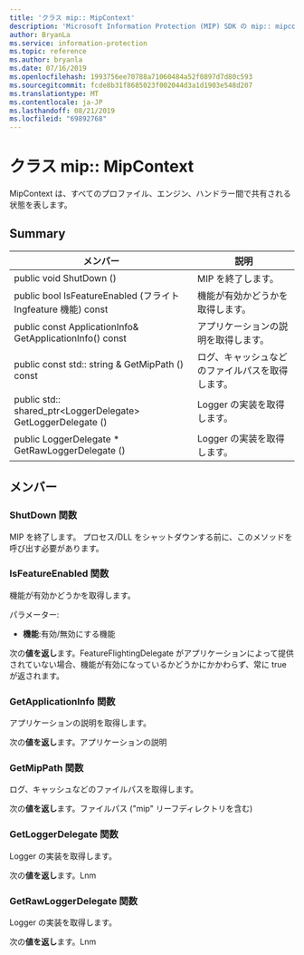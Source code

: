 ```yaml
---
title: 'クラス mip:: MipContext'
description: 'Microsoft Information Protection (MIP) SDK の mip:: mipcontext クラスについて説明します。'
author: BryanLa
ms.service: information-protection
ms.topic: reference
ms.author: bryanla
ms.date: 07/16/2019
ms.openlocfilehash: 1993756ee70788a71060484a52f0897d7d80c593
ms.sourcegitcommit: fcde8b31f8685023f002044d3a1d1903e548d207
ms.translationtype: MT
ms.contentlocale: ja-JP
ms.lasthandoff: 08/21/2019
ms.locfileid: "69892768"
---
```

# <a name="class-mipmipcontext"></a>クラス mip:: MipContext 
MipContext は、すべてのプロファイル、エンジン、ハンドラー間で共有される状態を表します。
  
## <a name="summary"></a>Summary
 メンバー                        | 説明                                
--------------------------------|---------------------------------------------
public void ShutDown ()  |  MIP を終了します。
public bool IsFeatureEnabled (フライト Ingfeature 機能) const  |  機能が有効かどうかを取得します。
public const ApplicationInfo& GetApplicationInfo() const  |  アプリケーションの説明を取得します。
public const std:: string & GetMipPath () const  |  ログ、キャッシュなどのファイルパスを取得します。
public std:: shared_ptr\<LoggerDelegate\> GetLoggerDelegate ()  |  Logger の実装を取得します。
public LoggerDelegate * GetRawLoggerDelegate ()  |  Logger の実装を取得します。
  
## <a name="members"></a>メンバー
  
### <a name="shutdown-function"></a>ShutDown 関数
MIP を終了します。
プロセス/DLL をシャットダウンする前に、このメソッドを呼び出す必要があります。
  
### <a name="isfeatureenabled-function"></a>IsFeatureEnabled 関数
機能が有効かどうかを取得します。

パラメーター:  
* **機能**:有効/無効にする機能



  
次の**値を返し**ます。FeatureFlightingDelegate がアプリケーションによって提供されていない場合、機能が有効になっているかどうかにかかわらず、常に true が返されます。
  
### <a name="getapplicationinfo-function"></a>GetApplicationInfo 関数
アプリケーションの説明を取得します。

  
次の**値を返し**ます。アプリケーションの説明
  
### <a name="getmippath-function"></a>GetMipPath 関数
ログ、キャッシュなどのファイルパスを取得します。

  
次の**値を返し**ます。ファイルパス ("mip" リーフディレクトリを含む)
  
### <a name="getloggerdelegate-function"></a>GetLoggerDelegate 関数
Logger の実装を取得します。

  
次の**値を返し**ます。Lnm
  
### <a name="getrawloggerdelegate-function"></a>GetRawLoggerDelegate 関数
Logger の実装を取得します。

  
次の**値を返し**ます。Lnm
